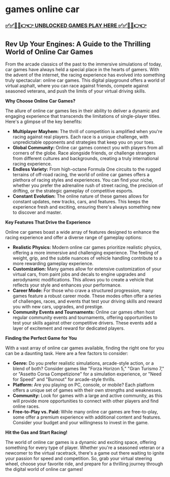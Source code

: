 # games online car

### [✅✅🔴🔴👉👉 UNBLOCKED GAMES PLAY HERE ✅✅🔴🔴👉👉](https://topstoryindia.com)

## Rev Up Your Engines: A Guide to the Thrilling World of Online Car Games

From the arcade classics of the past to the immersive simulations of today, car games have always held a special place in the hearts of gamers. With the advent of the internet, the racing experience has evolved into something truly spectacular: online car games. This digital playground offers a world of virtual asphalt, where you can race against friends, compete against seasoned veterans, and push the limits of your virtual driving skills.

**Why Choose Online Car Games?**

The allure of online car games lies in their ability to deliver a dynamic and engaging experience that transcends the limitations of single-player titles. Here's a glimpse of the key benefits:

* **Multiplayer Mayhem:** The thrill of competition is amplified when you're racing against real players. Each race is a unique challenge, with unpredictable opponents and strategies that keep you on your toes.
* **Global Community:** Online car games connect you with players from all corners of the globe. Race alongside friends, or challenge strangers from different cultures and backgrounds, creating a truly international racing experience.
* **Endless Variety:**  From high-octane Formula One circuits to the rugged terrains of off-road racing, the world of online car games offers a plethora of racing styles and experiences. You can find your niche, whether you prefer the adrenaline rush of street racing, the precision of drifting, or the strategic gameplay of competitive esports.
* **Constant Evolution:** The online nature of these games allows for constant updates, new tracks, cars, and features. This keeps the experience fresh and exciting, ensuring there's always something new to discover and master.

**Key Features That Drive the Experience**

Online car games boast a wide array of features designed to enhance the racing experience and offer a diverse range of gameplay options:

* **Realistic Physics:** Modern online car games prioritize realistic physics, offering a more immersive and challenging experience. The feeling of weight, grip, and the subtle nuances of vehicle handling contribute to a more rewarding gameplay experience.
* **Customization:**  Many games allow for extensive customization of your virtual cars, from paint jobs and decals to engine upgrades and aerodynamic modifications. This allows you to create a vehicle that reflects your style and enhances your performance.
* **Career Mode:**  For those who crave a structured progression, many games feature a robust career mode. These modes often offer a series of challenges, races, and events that test your driving skills and reward you with new cars, upgrades, and prestige.
* **Community Events and Tournaments:** Online car games often host regular community events and tournaments, offering opportunities to test your skills against other competitive drivers. These events add a layer of excitement and reward for dedicated players.

**Finding the Perfect Game for You**

With a vast array of online car games available, finding the right one for you can be a daunting task. Here are a few factors to consider:

* **Genre:** Do you prefer realistic simulations, arcade-style action, or a blend of both? Consider games like "Forza Horizon 5," "Gran Turismo 7," or "Assetto Corsa Competizione" for a simulation experience, or "Need for Speed" and "Burnout" for arcade-style thrills.
* **Platform:** Are you playing on PC, console, or mobile?  Each platform offers a unique set of games with their own strengths and weaknesses.
* **Community:**  Look for games with a large and active community, as this will provide more opportunities to connect with other players and find online races.
* **Free-to-Play vs. Paid:**  While many online car games are free-to-play, some offer a premium experience with additional content and features. Consider your budget and your willingness to invest in the game.

**Hit the Gas and Start Racing!**

The world of online car games is a dynamic and exciting space, offering something for every type of player. Whether you're a seasoned veteran or a newcomer to the virtual racetrack, there's a game out there waiting to ignite your passion for speed and competition. So, grab your virtual steering wheel, choose your favorite ride, and prepare for a thrilling journey through the digital world of online car games! 

